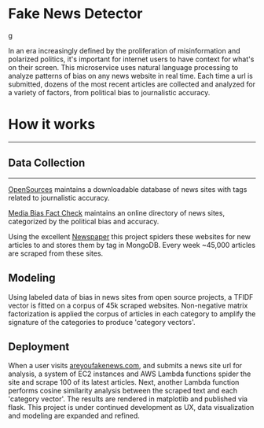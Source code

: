Fake News Detector
==============
g

In an era increasingly defined by the proliferation of misinformation and polarized politics, it's important for internet users to have context for what's on their screen. This microservice uses natural language processing to analyze patterns of bias on any news website in real time. Each time a url is submitted, dozens of the most recent articles are collected and analyzed for a variety of factors, from political bias to journalistic accuracy. 

# How it works
------------------

## Data Collection
------------------

[OpenSources](http://www.opensources.co/) maintains a downloadable database of news sites with tags related to journalistic accuracy.


[Media Bias Fact Check](https://mediabiasfactcheck.com/)  maintains an online directory of news sites, categorized by the political bias and accuracy.


Using the excellent  [Newspaper](https://github.com/codelucas/newspaper)  this project spiders these websites for new articles to and stores them by tag in MongoDB. Every week ~45,000 articles are scraped from these sites.

Modeling
--------

Using labeled data of bias in news sites from open source projects, a TFIDF vector is fitted on a corpus of 45k scraped websites. Non-negative matrix factorization is applied the corpus of articles in each category to amplify the signature of the categories to produce 'category vectors'. 


Deployment
----------

When a user	 visits [areyoufakenews.com](http://areyoufakenews.com/), and submits a news site url for analysis, a system of EC2 instances and AWS Lambda functions spider the site and scrape 100 of its latest articles. Next, another Lambda function performs cosine similarity analysis between the scraped text and each 'category vector'. The results are rendered in matplotlib and published via flask. This project is under continued development as UX, data visualization and modeling are expanded and refined.




